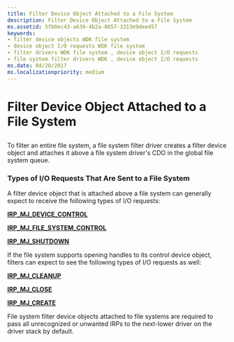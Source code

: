 ```yaml
---
title: Filter Device Object Attached to a File System
description: Filter Device Object Attached to a File System
ms.assetid: 5fb0ec43-a639-4b2a-8057-3313e9dee457
keywords:
- filter device objects WDK file system
- device object I/O requests WDK file system
- filter drivers WDK file system , device object I/O requests
- file system filter drivers WDK , device object I/O requests
ms.date: 04/20/2017
ms.localizationpriority: medium
---
```


# Filter Device Object Attached to a File System


## <span id="ddk_a_filter_device_object_attached_to_a_file_system_if"></span><span id="DDK_A_FILTER_DEVICE_OBJECT_ATTACHED_TO_A_FILE_SYSTEM_IF"></span>


To filter an entire file system, a file system filter driver creates a filter device object and attaches it above a file system driver's CDO in the global file system queue.

### <span id="types_of_i_o_requests_that_are_sent_to_a_file_system"></span><span id="TYPES_OF_I_O_REQUESTS_THAT_ARE_SENT_TO_A_FILE_SYSTEM"></span>Types of I/O Requests That Are Sent to a File System

A filter device object that is attached above a file system can generally expect to receive the following types of I/O requests:

[**IRP\_MJ\_DEVICE\_CONTROL**](./irp-mj-device-control.md)

[**IRP\_MJ\_FILE\_SYSTEM\_CONTROL**](./irp-mj-file-system-control.md)

[**IRP\_MJ\_SHUTDOWN**](./irp-mj-shutdown.md)

If the file system supports opening handles to its control device object, filters can expect to see the following types of I/O requests as well:

[**IRP\_MJ\_CLEANUP**](./irp-mj-cleanup.md)

[**IRP\_MJ\_CLOSE**](./irp-mj-close.md)

[**IRP\_MJ\_CREATE**](./irp-mj-create.md)

File system filter device objects attached to file systems are required to pass all unrecognized or unwanted IRPs to the next-lower driver on the driver stack by default.

 

